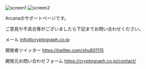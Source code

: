 ![screen1](https://github.com/shu801115/arcana/blob/main/ss/2048x2732_1.jpg) ![screen2](https://github.com/shu801115/arcana/blob/main/ss/2048x2732_2.jpg)


Arcanaのサポートページです。

ご意見や不具合等がございましたら下記までお問い合わせください。

メール
info@cryptograph.co.jp

開発者ツイッター
https://twitter.com/shu801115

開発元お問い合わせフォーム
https://cryptograph.co.jp/contact/
